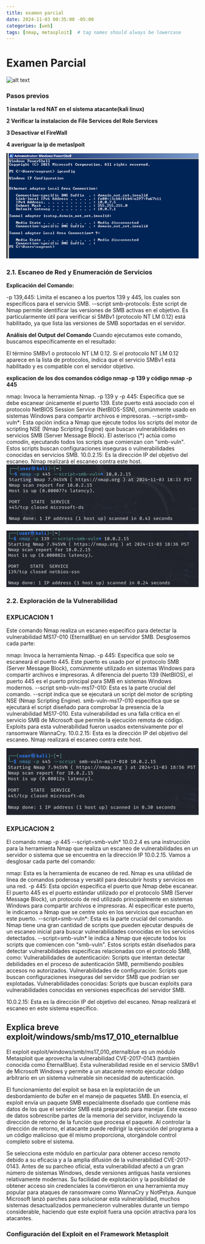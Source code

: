 ```yaml
---
title: examen parcial
date: 2024-11-03 00:35:00 -05:00
categories: [web]
tags: [nmap, metasploit]  # tag names should always be lowercase
---
```


# Examen Parcial

![alt text](/assets/image-1.png)

### Pasos previos


**1 instalar la red NAT en el sistema atacante(kali linux)** 


**2 Verificar la instalacion de File Services del Role Services**



**3 Desactivar el FireWall**



**4 averiguar la ip de metaslpoit**

![alt text](assets/image/ipconfig.png)


### 2.1. Escaneo de Red y Enumeración de Servicios

**Explicación del Comando:**

-p 139,445: Limita el escaneo a los puertos 139 y 445, los cuales son específicos para el servicio SMB.
--script smb-protocols: Este script de Nmap permite identificar las versiones de SMB activas en el objetivo. Es particularmente útil para verificar si SMBv1 (protocolo NT LM 0.12) está habilitado, ya que lista las versiones de SMB soportadas en el servidor.

**Análisis del Output del Comando**
Cuando ejecutamos este comando, buscamos específicamente en el resultado:

El término SMBv1 o protocolo NT LM 0.12.
Si el protocolo NT LM 0.12 aparece en la lista de protocolos, indica que el servicio SMBv1 está habilitado y es compatible con el servidor objetivo.


**explicacion de los dos comandos código nmap -p 139 y código nmap -p 445**

nmap: Invoca la herramienta Nmap.
-p 139 y -p 445: Especifica que se debe escanear únicamente el puerto 139. Este puerto está asociado con el protocolo NetBIOS Session Service (NetBIOS-SSN), comúnmente usado en sistemas Windows para compartir archivos e impresoras.
--script=smb-vuln*: Esta opción indica a Nmap que ejecute todos los scripts del motor de scripting NSE (Nmap Scripting Engine) que buscan vulnerabilidades en servicios SMB (Server Message Block). El asterisco (*) actúa como comodín, ejecutando todos los scripts que comienzan con "smb-vuln". Estos scripts buscan configuraciones inseguras o vulnerabilidades conocidas en servicios SMB.
10.0.2.15: Es la dirección IP del objetivo del escaneo. Nmap realizará el escaneo contra este host.
![alt text](assets/image/code1.png)

![alt text](assets/image/code2.png)


### 2.2. Exploración de la Vulnerabilidad 

###  EXPLICACION 1
Este comando Nmap realiza un escaneo específico para detectar la vulnerabilidad MS17-010 (EternalBlue) en un servidor SMB. Desglosemos cada parte:

nmap: Invoca la herramienta Nmap.
-p 445: Especifica que solo se escaneará el puerto 445. Este puerto es usado por el protocolo SMB (Server Message Block), comúnmente utilizado en sistemas Windows para compartir archivos e impresoras. A diferencia del puerto 139 (NetBIOS), el puerto 445 es el puerto principal para SMB en sistemas Windows modernos.
--script smb-vuln-ms17-010: Esta es la parte crucial del comando. --script indica que se ejecutará un script del motor de scripting NSE (Nmap Scripting Engine). smb-vuln-ms17-010 especifica que se ejecutará el script diseñado para comprobar la presencia de la vulnerabilidad MS17-010. Esta vulnerabilidad es una falla crítica en el servicio SMB de Microsoft que permite la ejecución remota de código. Exploits para esta vulnerabilidad fueron usados extensivamente por el ransomware WannaCry.
10.0.2.15: Esta es la dirección IP del objetivo del escaneo. Nmap realizará el escaneo contra este host.

![alt text](assets/image/code3.png)


###  EXPLICACION 2

El comando nmap -p 445 --script=smb-vuln* 10.0.2.4 es una instrucción para la herramienta Nmap que realiza un escaneo de vulnerabilidades en un servidor o sistema que se encuentra en la dirección IP 10.0.2.15. Vamos a desglosar cada parte del comando:

nmap: Esta es la herramienta de escaneo de red. Nmap es una utilidad de línea de comandos poderosa y versátil para descubrir hosts y servicios en una red.
-p 445: Esta opción especifica el puerto que Nmap debe escanear. El puerto 445 es el puerto estándar utilizado por el protocolo SMB (Server Message Block), un protocolo de red utilizado principalmente en sistemas Windows para compartir archivos e impresoras. Al especificar este puerto, le indicamos a Nmap que se centre solo en los servicios que escuchan en este puerto.
--script=smb-vuln*: Esta es la parte crucial del comando. Nmap tiene una gran cantidad de scripts que pueden ejecutar después de un escaneo inicial para buscar vulnerabilidades conocidas en los servicios detectados. --script=smb-vuln* le indica a Nmap que ejecute todos los scripts que comiencen con "smb-vuln". Estos scripts están diseñados para detectar vulnerabilidades específicas relacionadas con el protocolo SMB, como:
Vulnerabilidades de autenticación: Scripts que intentan detectar debilidades en el proceso de autenticación SMB, permitiendo posibles accesos no autorizados.
Vulnerabilidades de configuración: Scripts que buscan configuraciones inseguras del servidor SMB que podrían ser explotadas.
Vulnerabilidades conocidas: Scripts que buscan exploits para vulnerabilidades conocidas en versiones específicas del servidor SMB.

10.0.2.15: Esta es la dirección IP del objetivo del escaneo. Nmap realizará el escaneo en este sistema específico.


## Explica breve exploit/windows/smb/ms17_010_eternalblue
El exploit exploit/windows/smb/ms17_010_eternalblue es un módulo Metasploit que aprovecha la vulnerabilidad CVE-2017-0143 (también conocida como EternalBlue). Esta vulnerabilidad reside en el servicio SMBv1 de Microsoft Windows y permite a un atacante remoto ejecutar código arbitrario en un sistema vulnerable sin necesidad de autenticación.

El funcionamiento del exploit se basa en la explotación de un desbordamiento de búfer en el manejo de paquetes SMB. En esencia, el exploit envía un paquete SMB especialmente diseñado que contiene más datos de los que el servidor SMB está preparado para manejar. Este exceso de datos sobrescribe partes de la memoria del servidor, incluyendo la dirección de retorno de la función que procesa el paquete. Al controlar la dirección de retorno, el atacante puede redirigir la ejecución del programa a un código malicioso que él mismo proporciona, otorgándole control completo sobre el sistema.

Se selecciona este módulo en particular para obtener acceso remoto debido a su eficacia y a la amplia difusión de la vulnerabilidad CVE-2017-0143. Antes de su parcheo oficial, esta vulnerabilidad afectó a un gran número de sistemas Windows, desde versiones antiguas hasta versiones relativamente modernas. Su facilidad de explotación y la posibilidad de obtener acceso sin credenciales la convirtieron en una herramienta muy popular para ataques de ransomware como WannaCry y NotPetya. Aunque Microsoft lanzó parches para solucionar esta vulnerabilidad, muchos sistemas desactualizados permanecieron vulnerables durante un tiempo considerable, haciendo que este exploit fuera una opción atractiva para los atacantes.


### Configuración del Exploit en el Framework Metasploit


